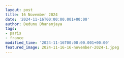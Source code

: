 ```yaml
---
layout: post
title: 16 November 2024
date: '2024-11-16T00:00:00.001+00:00'
author: Dedunu Dhananjaya
tags:
- paris
- france
modified_time: '2024-11-16T00:00:00.001+00:00'
featured_image: 2024-11-16-16-november-2024-1.jpeg
---
```

